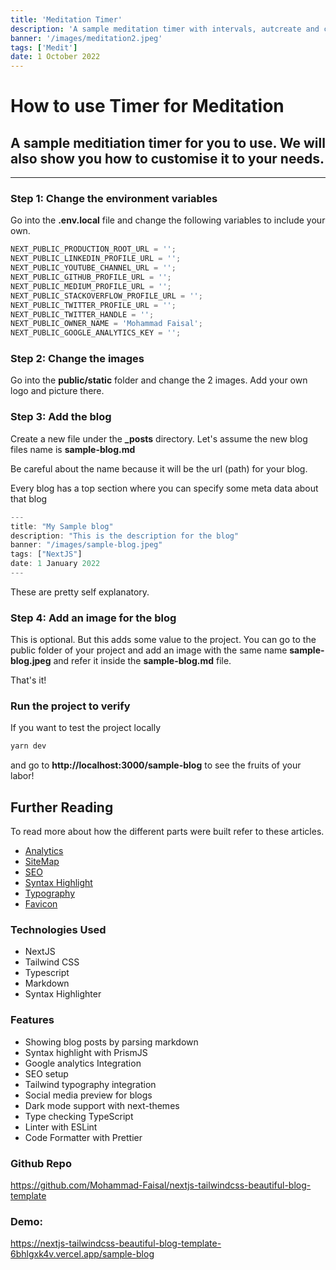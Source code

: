 ```yaml
---
title: 'Meditation Timer'
description: 'A sample meditation timer with intervals, autcreate and customisation tutorial'
banner: '/images/meditation2.jpeg'
tags: ['Medit']
date: 1 October 2022
---
```


# How to use Timer for Meditation

## A sample meditiation timer for you to use. We will also show you how to customise it to your needs.

---

### Step 1: Change the environment variables

Go into the **.env.local** file and change the following variables to include your own.

```js
NEXT_PUBLIC_PRODUCTION_ROOT_URL = '';
NEXT_PUBLIC_LINKEDIN_PROFILE_URL = '';
NEXT_PUBLIC_YOUTUBE_CHANNEL_URL = '';
NEXT_PUBLIC_GITHUB_PROFILE_URL = '';
NEXT_PUBLIC_MEDIUM_PROFILE_URL = '';
NEXT_PUBLIC_STACKOVERFLOW_PROFILE_URL = '';
NEXT_PUBLIC_TWITTER_PROFILE_URL = '';
NEXT_PUBLIC_TWITTER_HANDLE = '';
NEXT_PUBLIC_OWNER_NAME = 'Mohammad Faisal';
NEXT_PUBLIC_GOOGLE_ANALYTICS_KEY = '';
```

### Step 2: Change the images

Go into the **public/static** folder and change the 2 images. Add your own logo and picture there.

### Step 3: Add the blog

Create a new file under the **\_posts** directory. Let's assume the new blog files name is **sample-blog.md**

Be careful about the name because it will be the url (path) for your blog.

Every blog has a top section where you can specify some meta data about that blog

```js
---
title: "My Sample blog"
description: "This is the description for the blog"
banner: "/images/sample-blog.jpeg"
tags: ["NextJS"]
date: 1 January 2022
---
```

These are pretty self explanatory.

### Step 4: Add an image for the blog

This is optional. But this adds some value to the project.
You can go to the public folder of your project and add an image with the same name **sample-blog.jpeg** and refer it inside the **sample-blog.md** file.

That's it!

### Run the project to verify

If you want to test the project locally

```sh
yarn dev
```

and go to **http://localhost:3000/sample-blog** to see the fruits of your labor!

## Further Reading

To read more about how the different parts were built refer to these articles.

- [Analytics](https://www.mohammadfaisal.dev/blog/add-google-analytics-to-nextjs)
- [SiteMap](https://www.mohammadfaisal.dev/blog/create-sitemap-in-nextjs)
- [SEO](https://www.mohammadfaisal.dev/blog/improve-seo-in-nextjs)
- [Syntax Highlight](https://www.youtube.com/watch?v=VbWG4iYeJLQ&t=125s)
- [Typography](https://www.youtube.com/watch?v=IZZ5uwOkrAA)
- [Favicon](https://www.youtube.com/watch?v=IIJ5ZLG_gg0)

### Technologies Used

- NextJS
- Tailwind CSS
- Typescript
- Markdown
- Syntax Highlighter

### Features

- Showing blog posts by parsing markdown
- Syntax highlight with PrismJS
- Google analytics Integration
- SEO setup
- Tailwind typography integration
- Social media preview for blogs
- Dark mode support with next-themes
- Type checking TypeScript
- Linter with ESLint
- Code Formatter with Prettier

### Github Repo

https://github.com/Mohammad-Faisal/nextjs-tailwindcss-beautiful-blog-template

### Demo:

https://nextjs-tailwindcss-beautiful-blog-template-6bhlgxk4v.vercel.app/sample-blog
